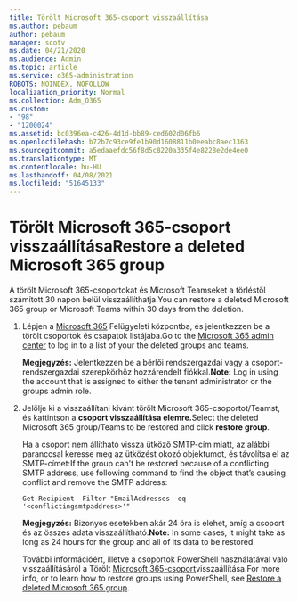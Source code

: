 ```yaml
---
title: Törölt Microsoft 365-csoport visszaállítása
ms.author: pebaum
author: pebaum
manager: scotv
ms.date: 04/21/2020
ms.audience: Admin
ms.topic: article
ms.service: o365-administration
ROBOTS: NOINDEX, NOFOLLOW
localization_priority: Normal
ms.collection: Adm_O365
ms.custom:
- "98"
- "1200024"
ms.assetid: bc0396ea-c426-4d1d-bb89-ced602d06fb6
ms.openlocfilehash: b72b7c93ce9fe1b90d1608811b0eeabc8aec1363
ms.sourcegitcommit: a5edaaefdc56f8d5c8220a335f4e8228e2de4ee0
ms.translationtype: MT
ms.contentlocale: hu-HU
ms.lasthandoff: 04/08/2021
ms.locfileid: "51645133"
---
```

# <a name="restore-a-deleted-microsoft-365-group"></a><span data-ttu-id="ab3e7-102">Törölt Microsoft 365-csoport visszaállítása</span><span class="sxs-lookup"><span data-stu-id="ab3e7-102">Restore a deleted Microsoft 365 group</span></span>

<span data-ttu-id="ab3e7-103">A törölt Microsoft 365-csoportokat és Microsoft Teamseket a törléstől számított 30 napon belül visszaállíthatja.</span><span class="sxs-lookup"><span data-stu-id="ab3e7-103">You can restore a deleted Microsoft 365 group or Microsoft Teams within 30 days from the deletion.</span></span>

1. <span data-ttu-id="ab3e7-104">Lépjen a [Microsoft 365](https://aka.ms/RestoreDeletedGroup) Felügyeleti központba, és jelentkezzen be a törölt csoportok és csapatok listájába.</span><span class="sxs-lookup"><span data-stu-id="ab3e7-104">Go to the [Microsoft 365 admin center](https://aka.ms/RestoreDeletedGroup) to log in to a list of your the deleted groups and teams.</span></span>

    <span data-ttu-id="ab3e7-105">**Megjegyzés:** Jelentkezzen be a bérlői rendszergazdai vagy a csoport-rendszergazdai szerepkörhöz hozzárendelt fiókkal.</span><span class="sxs-lookup"><span data-stu-id="ab3e7-105">**Note:** Log in using the account that is assigned to either the tenant administrator or the groups admin role.</span></span>

1. <span data-ttu-id="ab3e7-106">Jelölje ki a visszaállítani kívánt törölt Microsoft 365-csoportot/Teamst, és kattintson a **csoport visszaállítása elemre.**</span><span class="sxs-lookup"><span data-stu-id="ab3e7-106">Select the deleted Microsoft 365 group/Teams to be restored and click **restore group**.</span></span>

    <span data-ttu-id="ab3e7-107">Ha a csoport nem állítható vissza ütköző SMTP-cím miatt, az alábbi paranccsal keresse meg az ütközést okozó objektumot, és távolítsa el az SMTP-címet:</span><span class="sxs-lookup"><span data-stu-id="ab3e7-107">If the group can't be restored because of a conflicting SMTP address, use following command to find the object that’s causing conflict and remove the SMTP address:</span></span>

    `Get-Recipient -Filter "EmailAddresses -eq '<conflictingsmtpaddress>'"`

    <span data-ttu-id="ab3e7-108">**Megjegyzés:** Bizonyos esetekben akár 24 óra is elehet, amíg a csoport és az összes adata visszaállítható.</span><span class="sxs-lookup"><span data-stu-id="ab3e7-108">**Note:** In some cases, it might take as long as 24 hours for the group and all of its data to be restored.</span></span>

    <span data-ttu-id="ab3e7-109">További információért, illetve a csoportok PowerShell használatával való visszaállításáról a Törölt [Microsoft 365-csoport](https://go.microsoft.com/fwlink/?linkid=867802)visszaállítása.</span><span class="sxs-lookup"><span data-stu-id="ab3e7-109">For more info, or to learn how to restore groups using PowerShell, see [Restore a deleted Microsoft 365 group](https://go.microsoft.com/fwlink/?linkid=867802).</span></span>